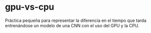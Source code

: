 # gpu-vs-cpu
Práctica pequeña para representar la diferencia en el tiempo que tarda entrenándose un modelo de una CNN con el uso del GPU y la CPU.
